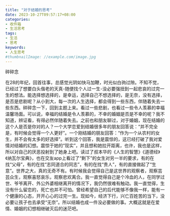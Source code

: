 ```yaml
---
title: "对于结婚的思考"
date: 2023-10-27T09:57:17+08:00
categories:
- 收件箱
- 生活思考
tags:
- 生活
- 思考
keywords:
- 人生思考
#thumbnailImage: //example.com/image.jpg
---
```

碎碎念
<!--more-->
在28的年纪，回首往事，总感觉光阴如快马加鞭，时光似白驹过隙。不知不觉，已经过了想要白头偕老的天真-随便找个人过一生-没必要强扭到一起悲哀的过完一生的想法。能选择想选择的，是幸运，选择自己不想选择的，是无奈，没有选择，是否是悲剧呢？从小到大，每一次的人生选择，都会得到一些东西，伴随着失去一些东西。碎碎念一下，回到主题上来。看过一些悲剧，也看过一些令人羡慕的幸福温馨场面。可以说，幸福的结婚是令人羡慕的，不幸的婚姻是否是不幸的呢？我不知道，辨证看，有得必然伴随着失去。之前也和朋友聊过，对于婚姻，现在结婚的这个人是否是你对的人？一个大学恋爱到结婚很多年的朋友回答说：“并不完全是，有时候会觉得一个人更好”。一个刚结婚的朋友回答：“作为一个从农村的女生，并不会有太多的好选择”。听到这个回答，我是震惊的，这已经打破了我对爱情对结婚的幻想。震惊于她的“现实”，并且想和她拉开距离，也许，我也是这样，所以对自己的厌恶投射到了她身上吧。读过了叔本华的《人生的智慧》《道德经》《纳瓦尔宝典》，也在交友app上看过了“剩下”的女生对另一半的要求，有的在找“父母”，有的在找“志同道合的同志”，有的在找“贵人”，有的直接做起了“生意”。世界之大，真的无奇不有。有时候我会觉得自己是这世界的观察者，观察芸芸众生，观察喜怒哀乐，观察悲欢离合。我一直觉得自己是个冷血的人，在同学过世、爷爷离开、外公外婆相继离开的情况下，我仍然很难有触动。我一直觉得，生没有什么留恋的，死亡也并不可怕。曾经希望自己的后代能够不像我一样，能有一个健康的心态，开开心心的过完一生。现如今，经济下行，兴亡百姓苦的当下，没必要让孩子也去承受“无奈”。所以结婚也成一件没必要做的事。大概这就是在爱情、婚姻的幻想相继破灭后的迷茫吧。
